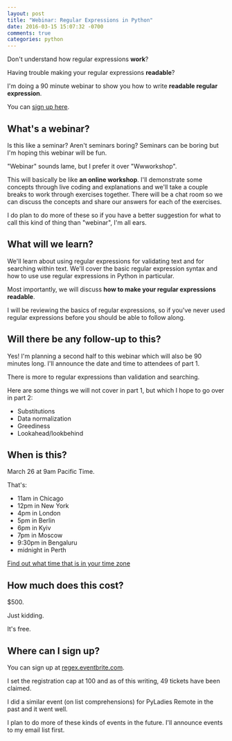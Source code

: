 ```yaml
---
layout: post
title: "Webinar: Regular Expressions in Python"
date: 2016-03-15 15:07:32 -0700
comments: true
categories: python
---
```


Don't understand how regular expressions **work**?

Having trouble making your regular expressions **readable**?

I'm doing a 90 minute webinar to show you how to write **readable regular expression**.

You can [sign up here](http://regex.eventbrite.com/?aff=blog).


## What's a webinar?

Is this like a seminar?  Aren't seminars boring?  Seminars can be boring but I'm hoping this webinar will be fun.

"Webinar" sounds lame, but I prefer it over "Wwworkshop".

This will basically be like **an online workshop**.  I'll demonstrate some concepts through live coding and explanations and we'll take a couple breaks to work through exercises together.  There will be a chat room so we can discuss the concepts and share our answers for each of the exercises.

I do plan to do more of these so if you have a better suggestion for what to call this kind of thing than "webinar", I'm all ears.


## What will we learn?

We'll learn about using regular expressions for validating text and for searching within text.  We'll cover the basic regular expression syntax and how to use use regular expressions in Python in particular.

Most importantly, we will discuss **how to make your regular expressions readable**.

I will be reviewing the basics of regular expressions, so if you've never used regular expressions before you should be able to follow along.


## Will there be any follow-up to this?

Yes!  I'm planning a second half to this webinar which will also be 90 minutes long.  I'll announce the date and time to attendees of part 1.

There is more to regular expressions than validation and searching.

Here are some things we will not cover in part 1, but which I hope to go over in part 2:

- Substitutions
- Data normalization
- Greediness
- Lookahead/lookbehind


## When is this?

March 26 at 9am Pacific Time.

That's:

- 11am in Chicago
- 12pm in New York
- 4pm in London
- 5pm in Berlin
- 6pm in Kyiv
- 7pm in Moscow
- 9:30pm in Bengaluru
- midnight in Perth

[Find out what time that is in your time zone](http://www.timeanddate.com/worldclock/fixedtime.html?msg=Regular+Expressions+in+Python&iso=20160326T09&p1=770&ah=1&am=30)


## How much does this cost?

$500.

Just kidding.

It's free.


## Where can I sign up?

You can sign up at [regex.eventbrite.com](http://regex.eventbrite.com/?aff=blog).

I set the registration cap at 100 and as of this writing, 49 tickets have been claimed.

I did a similar event (on list comprehensions) for PyLadies Remote in the past and it went well.

I plan to do more of these kinds of events in the future.  I'll announce events to my email list first.
